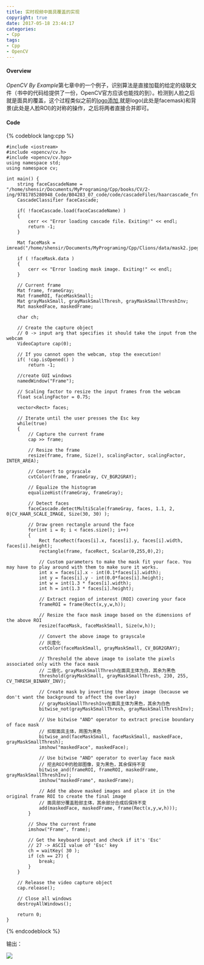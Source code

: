```yaml
---
title: 实时视频中面具覆盖的实现
copyright: true
date: 2017-05-18 23:44:17
categories:
- Cpp
tags:
- Cpp
- OpenCV
---
```


#### Overview

*OpenCV By Example*第七章中的一个例子，识别算法是直接加载的给定的级联文件（书中的代码给提供了一份，OpenCV官方应该也能找的到）。检测到人脸之后就是面具的覆盖，这个过程类似之前的[logo添加](http://datahonor.com/2017/04/28/OpenCV%E7%B3%BB%E5%88%97%E7%AC%94%E8%AE%B0%E5%9B%9B%EF%BC%9AROI/),就是logo(此处是facemask)和背景(此处是人脸ROI)的对称的操作，之后将两者直接合并即可。


#### Code
{% codeblock lang:cpp %}

    #include <iostream>
    #include <opencv/cv.h>
    #include <opencv/cv.hpp>
    using namespace std;
    using namespace cv;

    int main() {
        string faceCascadeName = "/home/shensir/Documents/MyPrograming/Cpp/books/CV/2-ing/9781785280948_Code/B04283_07_code/code/cascadeFiles/haarcascade_frontalface_alt.xml";
        CascadeClassifier faceCascade;

        if( !faceCascade.load(faceCascadeName) )
        {
            cerr << "Error loading cascade file. Exiting!" << endl;
            return -1;
        }

        Mat faceMask = imread("/home/shensir/Documents/MyPrograming/Cpp/Clions/data/mask2.jpeg");

        if ( !faceMask.data )
        {
            cerr << "Error loading mask image. Exiting!" << endl;
        }

        // Current frame
        Mat frame, frameGray;
        Mat frameROI, faceMaskSmall;
        Mat grayMaskSmall, grayMaskSmallThresh, grayMaskSmallThreshInv;
        Mat maskedFace, maskedFrame;

        char ch;

        // Create the capture object
        // 0 -> input arg that specifies it should take the input from the webcam
        VideoCapture cap(0);

        // If you cannot open the webcam, stop the execution!
        if( !cap.isOpened() )
            return -1;

        //create GUI windows
        namedWindow("Frame");

        // Scaling factor to resize the input frames from the webcam
        float scalingFactor = 0.75;

        vector<Rect> faces;

        // Iterate until the user presses the Esc key
        while(true)
        {
            // Capture the current frame
            cap >> frame;

            // Resize the frame
            resize(frame, frame, Size(), scalingFactor, scalingFactor, INTER_AREA);

            // Convert to grayscale
            cvtColor(frame, frameGray, CV_BGR2GRAY);

            // Equalize the histogram
            equalizeHist(frameGray, frameGray);

            // Detect faces
            faceCascade.detectMultiScale(frameGray, faces, 1.1, 2, 0|CV_HAAR_SCALE_IMAGE, Size(30, 30) );

            // Draw green rectangle around the face
            for(int i = 0; i < faces.size(); i++)
            {
                Rect faceRect(faces[i].x, faces[i].y, faces[i].width, faces[i].height);
                rectangle(frame, faceRect, Scalar(0,255,0),2);

                // Custom parameters to make the mask fit your face. You may have to play around with them to make sure it works.
                int x = faces[i].x - int(0.1*faces[i].width);
                int y = faces[i].y - int(0.0*faces[i].height);
                int w = int(1.3 * faces[i].width);
                int h = int(1.3 * faces[i].height);

                // Extract region of interest (ROI) covering your face
                frameROI = frame(Rect(x,y,w,h));

                // Resize the face mask image based on the dimensions of the above ROI
                resize(faceMask, faceMaskSmall, Size(w,h));

                // Convert the above image to grayscale
                // 灰度化
                cvtColor(faceMaskSmall, grayMaskSmall, CV_BGR2GRAY);

                // Threshold the above image to isolate the pixels associated only with the face mask
                // 二值化，grayMaskSmallThresh在面具主体为白，其余为黑色
                threshold(grayMaskSmall, grayMaskSmallThresh, 230, 255, CV_THRESH_BINARY_INV);

                // Create mask by inverting the above image (because we don't want the background to affect the overlay)
                // grayMaskSmallThreshInv在面具主体为黑色，其余为白色
                bitwise_not(grayMaskSmallThresh, grayMaskSmallThreshInv);

                // Use bitwise "AND" operator to extract precise boundary of face mask
                // 扣取面具主体，周围为黑色
                bitwise_and(faceMaskSmall, faceMaskSmall, maskedFace, grayMaskSmallThresh);
                imshow("maskedFace", maskedFace);

                // Use bitwise "AND" operator to overlay face mask
                // 挖去ROI中的脸部图像，变为黑色，其余保持不变
                bitwise_and(frameROI, frameROI, maskedFrame, grayMaskSmallThreshInv);
                imshow("maskedFrame", maskedFrame);

                // Add the above masked images and place it in the original frame ROI to create the final image
                // 面具部分覆盖脸部主体，其余部分合成后保持不变
                add(maskedFace, maskedFrame, frame(Rect(x,y,w,h)));
            }

            // Show the current frame
            imshow("Frame", frame);

            // Get the keyboard input and check if it's 'Esc'
            // 27 -> ASCII value of 'Esc' key
            ch = waitKey( 30 );
            if (ch == 27) {
                break;
            }
        }

        // Release the video capture object
        cap.release();

        // Close all windows
        destroyAllWindows();

        return 0;
    }


{% endcodeblock %}

输出：

![](http://blog-1252464519.costj.myqcloud.com/170518/Selection_051805.png)



